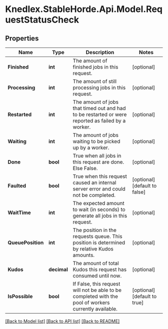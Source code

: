 # Knedlex.StableHorde.Api.Model.RequestStatusCheck

## Properties

Name | Type | Description | Notes
------------ | ------------- | ------------- | -------------
**Finished** | **int** | The amount of finished jobs in this request. | [optional] 
**Processing** | **int** | The amount of still processing jobs in this request. | [optional] 
**Restarted** | **int** | The amount of jobs that timed out and had to be restarted or were reported as failed by a worker. | [optional] 
**Waiting** | **int** | The amount of jobs waiting to be picked up by a worker. | [optional] 
**Done** | **bool** | True when all jobs in this request are done. Else False. | [optional] 
**Faulted** | **bool** | True when this request caused an internal server error and could not be completed. | [optional] [default to false]
**WaitTime** | **int** | The expected amount to wait (in seconds) to generate all jobs in this request. | [optional] 
**QueuePosition** | **int** | The position in the requests queue. This position is determined by relative Kudos amounts. | [optional] 
**Kudos** | **decimal** | The amount of total Kudos this request has consumed until now. | [optional] 
**IsPossible** | **bool** | If False, this request will not be able to be completed with the pool of workers currently available. | [optional] [default to true]

[[Back to Model list]](../README.md#documentation-for-models) [[Back to API list]](../README.md#documentation-for-api-endpoints) [[Back to README]](../README.md)

